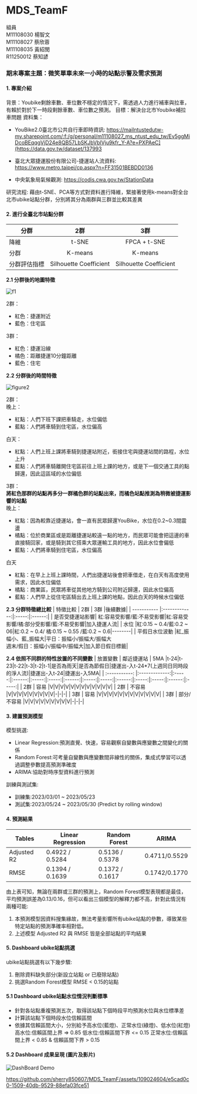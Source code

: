# MDS_TeamF

組員 </br>
M11108030 楊智文 </br>
M11108027 蔡欣蓉 </br>
M11108035 黃紹閔 </br>
R11250012 蔡知諺 </br>

### 期末專案主題：微笑單車未來一小時的站點示警及需求預測
#### 1. 專案介紹
背景：Youbike剩餘車數、車位數不穩定的情況下，需透過人力進行補車與拉車，有賴於對於下一時段剩餘車數、車位數之預測。
目標：解決台北市Youbike補拉車問題
資料集：
- YouBike2.0臺北市公共自行車即時資訊:
  https://mailntustedutw-my.sharepoint.com/:f:/g/personal/m11108027_ms_ntust_edu_tw/Ev5ggMiDcoBEqqgVjD24e8QB57LbSKJbVblVju9kfr_Y-A?e=PXPAeC](https://data.gov.tw/dataset/137993

- 臺北大眾捷運股份有限公司-捷運站人流資料:
  https://www.metro.taipei/cp.aspx?n=FF31501BEBDD0136

- 中央氣象局氣候觀測:
  https://codis.cwa.gov.tw/StationData

研究流程: 藉由t-SNE、PCA等方式對資料進行降維，緊接著使用k-means對全台北市ubike站點分群，分別將其分為兩群與三群並比較其差異

#### 2. 進行全臺北市站點分群  

| 分群        | 2群 | 3群 |
| ----------- |:-------------:|:-----:|
| 降維        | t-SNE      | FPCA + t-SNE |
| 分群        | K-means      |  K-means |
| 分群評估指標 | Silhouette Coefficient|Silhouette Coefficient|

**2.1 分群後的地圖特徵**

![f1](https://github.com/sherry850607/MDS_TeamF/assets/89391508/4fc9eabd-c308-4787-b8b4-96277d4be770)

2群：
- 紅色：捷運附近
- 藍色：住宅區

3群：
- 紅色：捷運沿線
- 橘色：距離捷運10分鐘距離
- 藍色：住宅

**2.2 分群後的時間特徵**  

![figure2](https://github.com/sherry850607/MDS_TeamF/assets/89391508/8684e8af-a8b6-4b9a-80eb-1bb6c5f3787b)

2群：  
晚上：  
- 紅點：人們下班下課把車騎走，水位偏低
- 藍點：人們將車騎到住宅區，水位偏高
 
白天：  
- 紅點：人們上班上課將車騎到捷運站附近，銜接住宅與捷運站間的路程，水位上升
- 藍點：人們將車騎離開住宅區前往上班上課的地方，或是下一個交通工具的點歸還，因此這區域的水位偏低

3群：  
**將紅色那群的站點再多分一群橘色群的站點出來，而橘色站點推測為稍微被捷運影響的站點**  
晚上：  
- 紅點：因為較靠近捷運站，會一直有民眾歸還YouBike，水位在0.2~0.3間震盪
- 橘點：位於商業區或是距離捷運站較遠一點的地方，而民眾可能會把這邊的車直接騎回家，或是騎到其它搭乘大眾運輸工具的地方，因此水位會偏低
- 藍點：人們將車騎到住宅區，水位偏高

白天  
- 紅點：在早上上班上課時間，人們出捷運站後會把車借走，在白天有高度使用需求，因此水位偏低
- 橘點：商業區，民眾將車從其他地方騎到公司附近歸還，因此水位偏高
- 藍點：人們早上從住宅區騎出去上班上課的地點，因此白天的時候水位偏低

**2.3 分群特徵總比較**
| 特徵比較        | 2群 | 3群 |後續數據|
| ----------- |:-------------:|:-----:|:------:|
| 是否受捷運站影響| 紅:容易受影響/藍:不易受影響|紅:容易受影響/橘:部分受影響/藍:不易受影響|加入捷運人流|
| 水位        |紅:0.15 ~ 0.4/藍:0.2 ~ 06|紅:0.2 ~ 0.4/ 橘:0.15 ~ 0.55 /藍:0.2 ~ 0.6|--------|
| 平假日水位波動 |紅_振幅小、藍_振幅大|平日：振幅小/振幅大/振幅大</br> 週末/假日：振幅小/振幅中/振幅大|加入節日假日標籤|

**2.4 依照不同群的特性放置的不同變數**
| 放置變數 | 鄰近捷運站 | 5MA |t-24|t-23|t-22|t-3|t-2|t-1|是否為雨天|是否為節假日|捷運出-入t-24*7(上週同日同時段的淨人流)|捷運出-入t-24|捷運出-入5MA| 
| :-----------: |:-------------:|:-----:|:------:|:-----:|:-----:|:------:|:-----:|:-----:|:------:|:-----:|:-----:|:------:|:-----:|
| 2群 | 容易 |V|V|V|V|V|V|V|V|V|V|V|V|
| 2群 | 不容易 |V|V|V|V|V|V|V|V|V|-|-|-|
| 3群 | 容易 |V|V|V|V|V|V|V|V|V|V|V|V|
| 3群 | 部分/不容易 |V|V|V|V|V|V|V|V|V|-|-|-|


#### 3. 建置預測模型
模型挑選: 
- Linear Regression:預測直覺、快速，容易觀察自變數與應變數之間變化的關係
- Random Forest:可考量自變數與應變數間非線性的關係，集成式學習可以透過調整參數提高預測準確度
- ARIMA:協助對時序型資料進行預測  

訓練與測試集:
- 訓練集:2023/03/01 ~ 2023/05/23
- 測試集:2023/05/24 ~ 2023/05/30 (Predict by rolling window)

#### 4. 預測結果
| Tables        |Linear Regression |  Random Forest  |     ARIMA     |
| ------------- | ---------------- | --------------- | ------------- |
| Adjusted R2   | 0.4922 / 0.5284  | 0.5136 / 0.5378 | 0.4711/0.5529 |
| RMSE          | 0.1394 / 0.1639  | 0.1372 / 0.1617 | 0.1742/0.1770 |

由上表可知，無論在兩群或三群的預測上，Random Forest模型表現都是最佳，平均預測誤差為0.13/0.16，但可以看出三個模型的解釋力都不高，針對此情況有兩種可能:
1. 本預測模型因資料搜集緣故，無法考量影響所有ubike站點的參數，導致某些特定站點的預測準確率相對低。
2. 上述模型 Adjusted R2 與 RMSE 皆是全部站點的平均結果

#### 5. Dashboard ubike站點挑選
ubike站點挑選有以下幾步驟:
1. 刪除資料缺失部分(新設立站點 or 已廢除站點)
2. 挑選Random Forest模型 RMSE < 0.15的站點

#### 5.1 Dashboard ubike站點水位情況判斷標準
- 針對各站點重複預測五次，取得該站點下個時段平均預測水位與水位標準差
- 計算該站點下個時段水位信賴區間
- 依據其信賴區間大小，分別給予高水位(藍燈)、正常水位(綠燈)、低水位(紅燈)
  高水位:信賴區間上界 => 0.85
  低水位:信賴區間下界 <= 0.15
  正常水位:信賴區間上界 < 0.85 & 信賴區間下界 > 0.15

#### 5.2 Dashboard 成果呈現 (圖片及影片)

![DashBoard Demo](https://github.com/sherry850607/MDS_TeamF/assets/89391508/6f74454a-40d1-494b-bb95-38d5c891bff7)

https://github.com/sherry850607/MDS_TeamF/assets/109024604/e5cad0c0-1509-40db-9529-88efa03fce51



